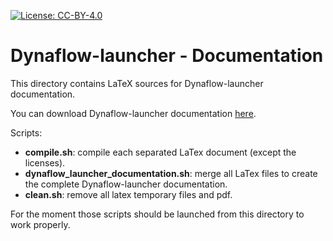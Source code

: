 <!--
    Except where otherwise noted, content in this documentation is Copyright (c)
    2022, RTE (http://www.rte-france.com) and licensed under a
    CC-BY-4.0 (https://creativecommons.org/licenses/by/4.0/)
    license. All rights reserved.
-->
[![License: CC-BY-4.0](https://img.shields.io/badge/License-CC%20BY%204.0-lightgrey.svg)](https://creativecommons.org/licenses/by/4.0/)

# Dynaflow-launcher - Documentation

This directory contains LaTeX sources for Dynaflow-launcher documentation.

You can download Dynaflow-launcher documentation [here](https://github.com/dynawo/dynaflow-launcher/releases/download/v1.3.0/DynaflowLauncherDocumentation.pdf).

Scripts:
* **compile.sh**: compile each separated LaTex document (except the licenses).
* **dynaflow_launcher_documentation.sh**: merge all LaTex files to create the complete Dynaflow-launcher documentation.
* **clean.sh**: remove all latex temporary files and pdf.

For the moment those scripts should be launched from this directory to work properly.
